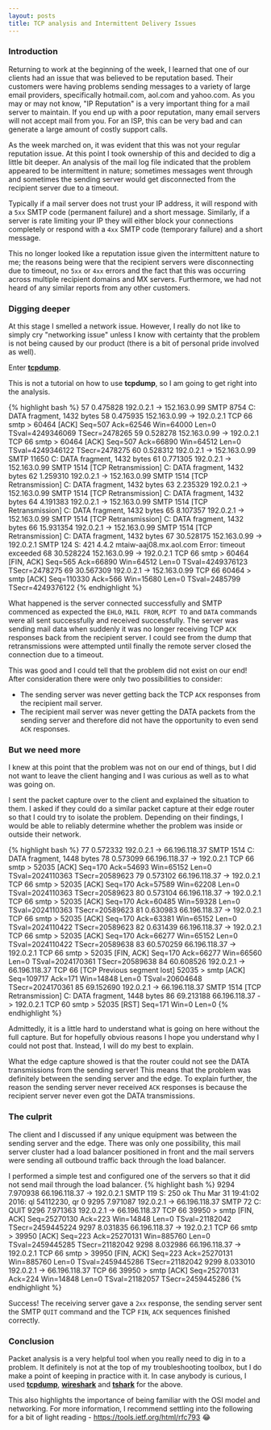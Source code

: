 ```yaml
---
layout: posts
title: TCP analysis and Intermittent Delivery Issues
---
```


### Introduction

Returning to work at the beginning of the week, I learned that one of our clients had an issue that was believed to be reputation based. Their customers were having problems sending messages to a variety of large email providers, specifically hotmail.com, aol.com and yahoo.com. As you may or may not know, "IP Reputation" is a very important thing for a mail server to maintain. If you end up with a poor reputation, many email servers will not accept mail from you. For an ISP, this can be very bad and can generate a large amount of costly support calls.

As the week marched on, it was evident that this was not your regular reputation issue. At this point I took ownership of this and decided to dig a little bit deeper. An analysis of the mail log file indicated that the problem appeared to be intermittent in nature; sometimes messages went through and sometimes the sending server would get disconnected from the recipient server due to a timeout. 

Typically if a mail server does not trust your IP address, it will respond with a `5xx` SMTP code (permanent failure) and a short message. Similarly, if a server is rate limiting your IP they will either block your connections completely or respond with a `4xx` SMTP code (temporary failure) and a short message.

This no longer looked like a reputation issue given the intermittent nature to me; the reasons being were that the recipient servers were disconnecting due to timeout, no `5xx` or `4xx` errors and the fact that this was occurring across multiple recipient domains and MX servers. Furthermore, we had not heard of any similar reports from any other customers.

### Digging deeper
At this stage I smelled a network issue. However, I really do not like to simply cry "networking issue" unless I know with certainty that the problem is not being caused by our product (there is a bit of personal pride involved as well).

Enter <a href='http://www.tcpdump.org/' target="_blank">**tcpdump**</a>.

This is not a tutorial on how to use **tcpdump**, so I am going to get right into the analysis.

{% highlight bash %}
57   0.475828   192.0.2.1 -> 152.163.0.99 SMTP 8754 C: DATA fragment, 1432 bytes
58   0.475935 152.163.0.99 -> 192.0.2.1   TCP 66 smtp > 60464 [ACK] Seq=507 Ack=62546 Win=64000 Len=0 TSval=4249346069 TSecr=2478265
59   0.528278 152.163.0.99 -> 192.0.2.1   TCP 66 smtp > 60464 [ACK] Seq=507 Ack=66890 Win=64512 Len=0 TSval=4249346122 TSecr=2478275
60   0.528312   192.0.2.1 -> 152.163.0.99 SMTP 11650 C: DATA fragment, 1432 bytes
61   0.771305   192.0.2.1 -> 152.163.0.99 SMTP 1514 [TCP Retransmission] C: DATA fragment, 1432 bytes
62   1.259310   192.0.2.1 -> 152.163.0.99 SMTP 1514 [TCP Retransmission] C: DATA fragment, 1432 bytes
63   2.235329   192.0.2.1 -> 152.163.0.99 SMTP 1514 [TCP Retransmission] C: DATA fragment, 1432 bytes
64   4.191383   192.0.2.1 -> 152.163.0.99 SMTP 1514 [TCP Retransmission] C: DATA fragment, 1432 bytes
65   8.107357   192.0.2.1 -> 152.163.0.99 SMTP 1514 [TCP Retransmission] C: DATA fragment, 1432 bytes
66  15.931354   192.0.2.1 -> 152.163.0.99 SMTP 1514 [TCP Retransmission] C: DATA fragment, 1432 bytes
67  30.528175 152.163.0.99 -> 192.0.2.1   SMTP 124 S: 421 4.4.2 mtaiw-aaj08.mx.aol.com Error: timeout exceeded
68  30.528224 152.163.0.99 -> 192.0.2.1   TCP 66 smtp > 60464 [FIN, ACK] Seq=565 Ack=66890 Win=64512 Len=0 TSval=4249376123 TSecr=2478275
69  30.567309   192.0.2.1 -> 152.163.0.99 TCP 66 60464 > smtp [ACK] Seq=110330 Ack=566 Win=15680 Len=0 TSval=2485799 TSecr=4249376122
{% endhighlight %}

What happened is the server connected successfully and SMTP commenced as expected the `EHLO`, `MAIL FROM`, `RCPT TO` and `DATA` commands were all sent successfully and received successfully. The server was sending mail data when suddenly it was no longer receiving TCP `ACK` responses back from the recipient server. I could see from the dump that retransmissions were attempted until finally the remote server closed the connection due to a timeout.

This was good and I could tell that the problem did not exist on our end! After consideration there were only two possibilities to consider:

 * The sending server was never getting back the TCP `ACK` responses from the recipient mail server.
 * The recipient mail server was never getting the DATA packets from the sending server and therefore did not have the opportunity to even send `ACK` responses.

### But we need more
I knew at this point that the problem was not on our end of things, but I did not want to leave the client hanging and I was curious as well as to what was going on.

I sent the packet capture over to the client and explained the situation to them. I asked if they could do a similar packet capture at their edge router so that I could try to isolate the problem. Depending on their findings, I would be able to reliably determine whether the problem was inside or outside their network.

{% highlight bash %}
77   0.572332   192.0.2.1 -> 66.196.118.37 SMTP 1514 C: DATA fragment, 1448 bytes
78   0.573099 66.196.118.37 -> 192.0.2.1   TCP 66 smtp > 52035 [ACK] Seq=170 Ack=54693 Win=65152 Len=0 TSval=2024110363 TSecr=20589623
79   0.573102 66.196.118.37 -> 192.0.2.1   TCP 66 smtp > 52035 [ACK] Seq=170 Ack=57589 Win=62208 Len=0 TSval=2024110363 TSecr=20589623
80   0.573104 66.196.118.37 -> 192.0.2.1   TCP 66 smtp > 52035 [ACK] Seq=170 Ack=60485 Win=59328 Len=0 TSval=2024110363 TSecr=20589623
81   0.630983 66.196.118.37 -> 192.0.2.1   TCP 66 smtp > 52035 [ACK] Seq=170 Ack=63381 Win=65152 Len=0 TSval=2024110422 TSecr=20589623
82   0.631439 66.196.118.37 -> 192.0.2.1   TCP 66 smtp > 52035 [ACK] Seq=170 Ack=66277 Win=65152 Len=0 TSval=2024110422 TSecr=20589638
83  60.570259 66.196.118.37 -> 192.0.2.1   TCP 66 smtp > 52035 [FIN, ACK] Seq=170 Ack=66277 Win=66560 Len=0 TSval=2024170361 TSecr=20589638
84  60.608526   192.0.2.1 -> 66.196.118.37 TCP 66 [TCP Previous segment lost] 52035 > smtp [ACK] Seq=109717 Ack=171 Win=14848 Len=0 TSval=20604648 TSecr=2024170361
85  69.152690   192.0.2.1 -> 66.196.118.37 SMTP 1514 [TCP Retransmission] C: DATA fragment, 1448 bytes
86  69.213188 66.196.118.37 -> 192.0.2.1   TCP 60 smtp > 52035 [RST] Seq=171 Win=0 Len=0
{% endhighlight %}

Admittedly, it is a little hard to understand what is going on here without the full capture. But for hopefully obvious reasons I hope you understand why I could not post that. Instead, I will do my best to explain.

What the edge capture showed is that the router could not see the DATA transmissions from the sending server! This means that the problem was definitely between the sending server and the edge. To explain further, the reason the sending server never received `ACK` responses is because the recipient server never even got the DATA transmissions.


### The culprit
The client and I discussed if any unique equipment was between the sending server and the edge. There was only one possibility, this mail server cluster had a load balancer positioned in front and the mail servers were sending all outbound traffic back through the load balancer.

I performed a simple test and configured one of the servers so that it did not send mail through the load balancer.
{% highlight bash %}
9294   7.970938 66.196.118.37 -> 192.0.2.1   SMTP 119 S: 250 ok Thu Mar 31 19:41:02 2016:  ql 54112230, qr 0
9295   7.971087   192.0.2.1 -> 66.196.118.37 SMTP 72 C: QUIT
9296   7.971363   192.0.2.1 -> 66.196.118.37 TCP 66 39950 > smtp [FIN, ACK] Seq=25270130 Ack=223 Win=14848 Len=0 TSval=21182042 TSecr=2459445224
9297   8.031835 66.196.118.37 -> 192.0.2.1   TCP 66 smtp > 39950 [ACK] Seq=223 Ack=25270131 Win=885760 Len=0 TSval=2459445285 TSecr=21182042
9298   8.032986 66.196.118.37 -> 192.0.2.1   TCP 66 smtp > 39950 [FIN, ACK] Seq=223 Ack=25270131 Win=885760 Len=0 TSval=2459445286 TSecr=21182042
9299   8.033010   192.0.2.1 -> 66.196.118.37 TCP 66 39950 > smtp [ACK] Seq=25270131 Ack=224 Win=14848 Len=0 TSval=21182057 TSecr=2459445286
{% endhighlight %}

Success! The receiving server gave a `2xx` response, the sending server sent the SMTP `QUIT` command and the TCP `FIN`, `ACK` sequences finished correctly.

### Conclusion
Packet analysis is a very helpful tool when you really need to dig in to a problem. It definitely is not at the top of my troubleshooting toolbox, but I do make a point of keeping in practice with it. In case anybody is curious, I used <a href='http://www.tcpdump.org/' target="_blank">**tcpdump**</a>, <a href='https://www.wireshark.org/' target="_blank">**wireshark**</a> and <a href='https://www.wireshark.org/docs/man-pages/tshark.html' target="_blank">**tshark**</a> for the above.

This also highlights the importance of being familiar with the OSI model and networking. For more information, I recommend settling into the following for a bit of light reading - <a href='https://tools.ietf.org/html/rfc793' target="_blank">https://tools.ietf.org/html/rfc793</a> 
😂
